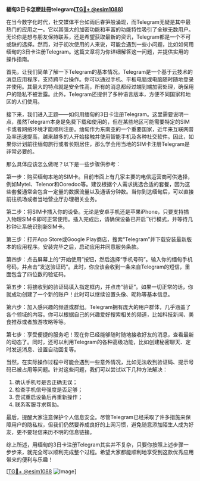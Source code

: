 **緬甸3日卡怎麽註冊telegram[[TG💪+ @esim1088](https://t.me/s/esim1088)]**

在当今数字化时代，社交媒体平台如雨后春笋般涌现，而Telegram无疑是其中最热门的应用之一。它以其强大的加密功能和丰富的功能特性吸引了全球无数用户。无论你是想与朋友保持联系，还是希望获取最新的资讯，Telegram都是一个不可或缺的选择。然而，对于初次使用的人来说，可能会遇到一些小问题，比如如何用缅甸的3日卡注册Telegram。这篇文章将为你详细解答这一问题，并提供实用的操作指南。

首先，让我们简单了解一下Telegram的基本情况。Telegram是一个基于云技术的消息应用程序，支持跨平台操作。你可以通过手机、平板电脑或电脑随时随地登录并使用。其最大的特点就是安全性高，所有的消息都经过端到端加密处理，确保用户的隐私不被泄露。此外，Telegram还提供了多种语言版本，方便不同国家和地区的人们使用。

接下来，我们进入正题——如何用缅甸的3日卡注册Telegram。这里需要说明一点，虽然Telegram本身是免费下载和使用的，但在某些地区可能需要特定的SIM卡或者网络环境才能顺利注册。缅甸作为东南亚的一个重要国家，近年来互联网普及率迅速提高，越来越多的人开始接触并使用智能手机及各种社交软件。因此，如果你计划前往缅甸旅行或者长期居住，那么学会用当地的SIM卡注册Telegram是非常必要的。

那么具体应该怎么做呢？以下是一些步骤供参考：

第一步：购买缅甸本地的SIM卡。目前市面上有几家主要的电信运营商可供选择，例如Mytel、Telenor和Ooredoo等。建议根据个人需求挑选合适的套餐，因为这些套餐通常会包含一定量的数据流量以及通话分钟数。当你到达缅甸后，可以直接前往机场或者当地营业厅办理相关业务。

第二步：将SIM卡插入你的设备。无论是安卓手机还是苹果iPhone，只要支持插入物理SIM卡即可正常使用。插入完成后，请确保设备已开启飞行模式，并等待几秒钟让系统识别新SIM卡。

第三步：打开App Store或Google Play商店，搜索“Telegram”并下载安装最新版本的应用程序。安装完毕之后，启动应用并同意服务条款。

第四步：点击屏幕上的“开始使用”按钮，然后选择“手机号码”。输入你的缅甸手机号码，并点击“发送验证码”。此时，你应该会收到一条来自Telegram的短信，里面包含了四位数的验证码。

第五步：将接收到的验证码填入指定框内，并点击“验证”。如果一切正常的话，你就成功创建了一个新的账户！此时可以继续设置头像、昵称等基本信息。

第六步：加入感兴趣的频道或群组。Telegram拥有庞大的用户群体，几乎涵盖了各个领域的内容。你可以根据自己的兴趣爱好搜索相关的频道，比如科技新闻、美食推荐或者旅游攻略等等。

第七步：享受便捷的服务吧！现在你已经能够随时随地接收好友的消息，查看最新的动态了。同时，还可以利用Telegram的各种高级功能，比如创建秘密聊天、定时发送消息、设置自动回复等。

当然，在实际操作过程中可能会遇到一些意外情况，比如无法收到验证码、提示号码已被占用等问题。针对这些问题，我们可以尝试以下几种方法解决：

1. 确认手机号是否正确无误；
2. 检查手机信号强度是否足够；
3. 尝试重启设备后再重新操作；
4. 联系客服寻求帮助。

最后，提醒大家注意保护个人信息安全。尽管Telegram已经采取了许多措施来保障用户的隐私权，但我们仍然要养成良好的上网习惯，避免随意添加陌生人成为好友，更不要轻信来历不明的信息链接。

综上所述，用缅甸的3日卡注册Telegram其实并不复杂，只要你按照上述步骤一步步来，就完全可以顺利完成整个过程。希望大家都能顺利地享受到这款优秀应用带来的便利与乐趣！

[[TG💪+ @esim1088](https://t.me/s/esim1088) ![Image](https://i.postimg.cc/4NQfJmqS/Snipaste-2025-05-13-00-14-12.png)]